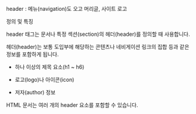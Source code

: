 header : 메뉴(navigation)도 오고 머리글, 사이트 로고

정의 및 특징

header 태그는 문서나 특정 섹션(section)의 헤더(header)를 정의할 때 사용합니다.

헤더(header)는 보통 도입부에 해당하는 콘텐츠나 네비게이션 링크의 집합 등과 같은 정보를 포함하게 됩니다.

- 하나 이상의 제목 요소(h1 ~ h6)

- 로고(logo)나 아이콘(icon)

- 저자(author) 정보

HTML 문서는 여러 개의 header 요소를 포함할 수 있습니다.
